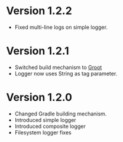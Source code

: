 # Version 1.2.2

- Fixed multi-line logs on simple logger.

# Version 1.2.1

- Switched build mechanism to [Groot](https://github.com/milos85vasic/Groot)
- Logger now uses String as tag parameter.

# Version 1.2.0

- Changed Gradle building mechanism.
- Introduced simple logger
- Introduced composite logger
- Filesystem logger fixes
